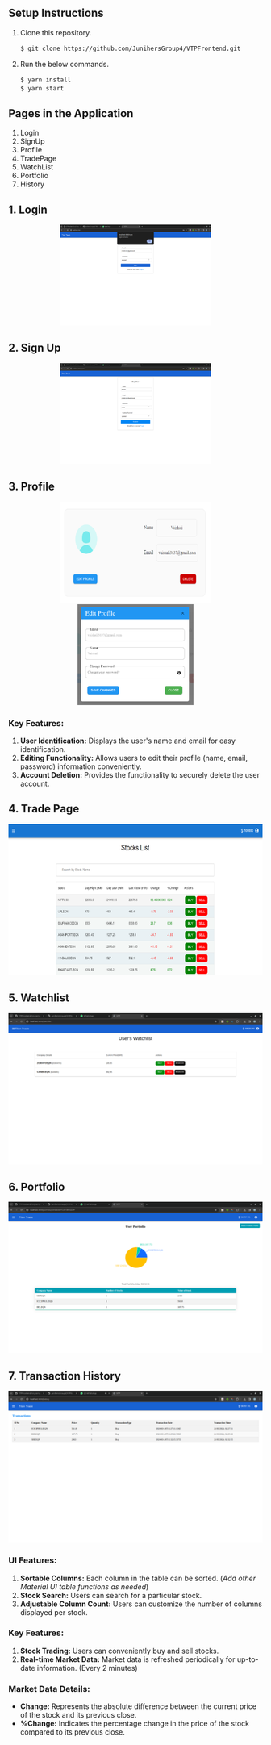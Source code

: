 ## Setup Instructions

1. Clone this repository.

   ```bash
   $ git clone https://github.com/JunihersGroup4/VTPFrontend.git
   ```

2. Run the below commands.

   ```bash
   $ yarn install
   $ yarn start
   ```

## Pages in the Application

1. Login
2. SignUp
3. Profile
4. TradePage
5. WatchList
6. Portfolio
7. History

## 1. Login

<div style="text-align: center;">
    <img src="src/images/readmeImages/login.png" alt="Login" width="300" height="200" margin="10px">
</div>

## 2. Sign Up

<div style="text-align: center;">
    <img src="src/images/readmeImages/register.png" alt="Register" width="300" height="200" margin="10px">
</div>

## 3. Profile

<div style="text-align: center;">
    <img src="src/images/readmeImages/ProfileCard.png" alt="Profile Card" width="300" height="200" margin="10px">
    <img src="src/images/readmeImages/EditProfile.png" alt="Alt Text" width="230" height="200"  margin="10px">
</div>

### Key Features:

1. **User Identification:** Displays the user's name and email for easy identification.
2. **Editing Functionality:** Allows users to edit their profile (name, email, password) information conveniently.
3. **Account Deletion:** Provides the functionality to securely delete the user account.

## 4. Trade Page

<div style="text-align: center;">
    <img src="src/images/readmeImages/TradePage.png" alt="Trade Page Screenshot" width="550" height="300">
</div>

## 5. Watchlist

<div style="text-align: center;">
    <img src="src/images/readmeImages/watchlist.png" alt="Watchlist" width="550" height="300">
</div>

## 6. Portfolio

<div style="text-align: center;">
    <img src="src/images/readmeImages/portfolio.png" alt="Portfolio" width="550" height="300">
</div>

## 7. Transaction History

<div style="text-align: center;">
    <img src="src/images/readmeImages/history.png" alt="History" width="550" height="300">
</div>

### UI Features:

1. **Sortable Columns:** Each column in the table can be sorted. (_Add other Material UI table functions as needed_)
2. **Stock Search:** Users can search for a particular stock.
3. **Adjustable Column Count:** Users can customize the number of columns displayed per stock.

### Key Features:

1. **Stock Trading:** Users can conveniently buy and sell stocks.
2. **Real-time Market Data:** Market data is refreshed periodically for up-to-date information. (Every 2 minutes)

### Market Data Details:

- **Change:** Represents the absolute difference between the current price of the stock and its previous close.
- **%Change:** Indicates the percentage change in the price of the stock compared to its previous close.

